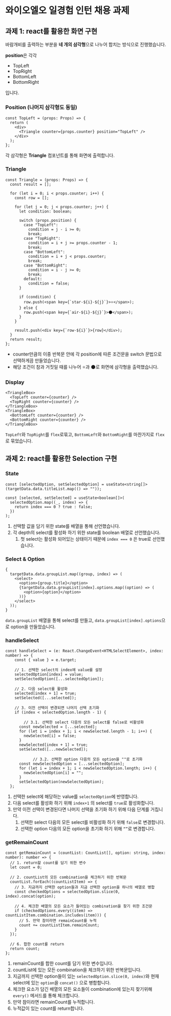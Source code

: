 # 와이오엘오 일경험 인턴 채용 과제

## 과제 1: react를 활용한 화면 구현

바람개비를 출력하는 부분을 **네 개의 삼각형**으로 나누어 합치는 방식으로 진행했습니다.

**position**은 각각

- TopLeft
- TopRight
- BottomLeft
- BottomRight

입니다.

### Position (나머지 삼각형도 동일)

```tsx
const TopLeft = (props: Props) => {
  return (
    <div>
      <Triangle counter={props.counter} position="TopLeft" />
    </div>
  );
};
```

각 삼각형은 **Triangle** 컴포넌트를 통해 화면에 출력합니다.

### Triangle

```tsx
const Triangle = (props: Props) => {
  const result = [];

  for (let i = 0; i < props.counter; i++) {
    const row = [];

    for (let j = 0; j < props.counter; j++) {
      let condition: boolean;

      switch (props.position) {
        case "TopLeft":
          condition = j - i >= 0;
          break;
        case "TopRight":
          condition = i + j >= props.counter - 1;
          break;
        case "BottomLeft":
          condition = i + j < props.counter;
          break;
        case "BottomRight":
          condition = i - j >= 0;
          break;
        default:
          condition = false;
      }

      if (condition) {
        row.push(<span key={`star-${i}-${j}`}>⭐</span>);
      } else {
        row.push(<span key={`air-${i}-${j}`}>🌑</span>);
      }
    }

    result.push(<div key={`row-${i}`}>{row}</div>);
  }
  return result;
};
```

- counter만큼의 이중 반복문 안에 각 position에 따른 조건문을 switch 문법으로 선택하게끔 만들었습니다.
- 해당 조건이 참과 거짓일 때를 나누어 ⭐과 🌑로 화면에 삼각형을 출력했습니다.

### Display

```tsx
<TriangleBox>
  <TopLeft counter={counter} />
  <TopRight counter={counter} />
</TriangleBox>
<TriangleBox>
  <BottomLeft counter={counter} />
  <BottomRight counter={counter} />
</TriangleBox>
```

`TopLeft`와 `TopRight`를 `flex`로묶고, `BottomLeft`와 `BottomRight`를 마찬가지로 `flex`로 묶었습니다.

## 과제 2: react를 활용한 Selection 구현

### State

```tsx
const [selectedOption, setSelectedOption] = useState<string[]>(targetData.data.titleList.map(() => ""));

const [selected, setSelected] = useState<boolean[]>(
  selectedOption.map((_, index) => {
    return index === 0 ? true : false;
  })
);
```

1. 선택할 값을 담기 위한 state를 배열을 통해 선언했습니다.
2. 각 depth의 select를 활성화 하기 위한 state를 boolean 배열로 선언했습니다.
   1. 첫 select는 활성화 되어있는 상태이기 때문에 `index === 0` 은 true로 선언했습니다.

### Select & Option

```tsx
{
  targetData.data.groupList.map((group, index) => (
    <select>
      <option>{group.title}</option>
      {targetData.data.groupList[index].options.map((option) => (
        <option>{option}</option>
      ))}
    </select>
  ));
}
```

`data.groupList` 배열을 통해 select를 만들고, `data.groupList[index].options`으로 option을 만들었습니다.

### handleSelect

```tsx
const handleSelect = (e: React.ChangeEvent<HTMLSelectElement>, index: number) => {
    const { value } = e.target;

    // 1. 선택한 select의 index에 value를 설정
    selectedOption[index] = value;
    setSelectedOption([...selectedOption]);

    // 2. 다음 select를 활성화
    selected[index + 1] = true;
    setSelected([...selected]);

    // 3. 이전 선택이 변경되면 나머지 선택 초기화
    if (index < selectedOption.length - 1) {

	    // 3.1. 선택한 select 다음의 모든 select를 false로 비활성화
      const newSelected = [...selected];
      for (let i = index + 1; i < newSelected.length - 1; i++) {
        newSelected[i] = false;
      }
      newSelected[index + 1] = true;
      setSelected([...newSelected]);

			// 3.2. 선택한 option 다음의 모든 option을 ""로 초기화
      const newSelectedOption = [...selectedOption];
      for (let i = index + 1; i < newSelectedOption.length; i++) {
        newSelectedOption[i] = "";
      }
      setSelectedOption(newSelectedOption);
  };
```

1. 선택한 select에 해당하는 value를 `selectedOption`에 반영합니다.
2. 다음 select를 활성화 하기 위해 `index+1` 의 select를 `true`로 활성화합니다.
3. 만약 이전 선택이 변경된다면 나머지 선택을 초기화 하기 위해 다음 단계를 거칩니다.
   1. 선택한 select 다음의 모든 select를 비활성화 하기 위해 `false`로 변경합니다.
   2. 선택한 option 다음의 모든 option을 초기화 하기 위해 `“”`로 변경합니다.

### getRemainCount

```tsx
const getRemainCount = (countList: CountList[], option: string, index: number): number => {
  // 1. return할 count를 담기 위한 변수
  let count = 0;

  // 2. countList의 모든 combination을 체크하기 위한 반복문
  countList.forEach((countListItem) => {
    // 3. 지금까지 선택한 option들과 지금 선택한 option을 하나의 배열로 병합
    const checkedOptions = selectedOption.slice(0, index).concat(option);

    // 4. 체크한 배열의 모든 요소가 들어있는 combination을 찾기 위한 조건문
    if (checkedOptions.every((item) => countListItem.combination.includes(item))) {
      // 5. 만약 참이라면 remainCount를 누적
      count += countListItem.remainCount;
    }
  });

  // 6. 합한 count를 return
  return count;
};
```

1. remainCount를 합한 count를 담기 위한 변수입니다.
2. countList에 있는 모든 combination을 체크하기 위한 반복문입니다.
3. 지금까지 선택한 option들이 있는 `selectedOption.slice(0, index)`와 현재 select에 있는 `option`을 `concat()` 으로 병합합니다.
4. 체크한 요소가 담긴 배열의 모든 요소들이 combination에 있는지 찾기위해 `every()` 메서드를 통해 체크합니다.
5. 만약 참이라면 remainCount를 누적합니다.
6. 누적값이 있는 count를 return합니다.
